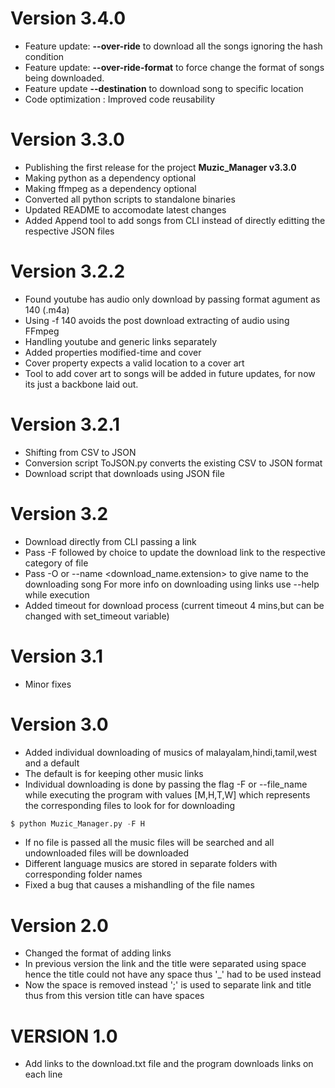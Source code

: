 # Version 3.4.0
- Feature update: **--over-ride** to download all the songs ignoring the hash condition
- Feature update: **--over-ride-format** to force change the format of songs being downloaded.
- Feature update **--destination** to download song to specific location 
- Code optimization : Improved code reusability
# Version 3.3.0
 - Publishing the first release for the project **Muzic_Manager v3.3.0**
 - Making python as a dependency optional
 - Making ffmpeg as a dependency optional
 - Converted all python scripts to standalone binaries
 - Updated README to accomodate latest changes
 - Added Append tool to add songs from CLI instead of directly editting the respective JSON files
# Version 3.2.2
- Found youtube has audio only download by passing format agument as 140 (.m4a)
- Using -f 140 avoids the post download extracting of audio using FFmpeg
- Handling youtube and generic links separately
- Added properties modified-time and cover
- Cover property expects a valid location to a cover art 
- Tool to add cover art to songs will be added in future updates, for now its just a backbone laid out. 
# Version 3.2.1
- Shifting from CSV to JSON
- Conversion script ToJSON.py converts the existing CSV to JSON format
- Download script that downloads using JSON file
# Version 3.2
- Download directly from CLI passing a link
- Pass -F followed by choice to update the download link to the respective category of file
- Pass -O or --name <download_name.extension> to give name to the downloading song
For more info on downloading using links use --help while execution
- Added timeout for download process (current timeout 4 mins,but can be changed with set_timeout variable)
# Version 3.1
- Minor fixes
# Version 3.0
- Added individual downloading of musics of malayalam,hindi,tamil,west and a default
- The default is for keeping other music links
- Individual downloading is done by passing the flag -F or --file_name while executing the program with values [M,H,T,W] which represents the corresponding files to look for for downloading

````py
$ python Muzic_Manager.py -F H
````
- If no file is passed all the music files will be searched and all undownloaded files will be downloaded
- Different language musics are stored in separate folders with corresponding folder names
- Fixed a bug that causes a mishandling of the file names
# Version 2.0
- Changed the format of adding links
- In previous version the link and the title were separated using space hence the title could not have any space thus '_' had to be used instead
- Now the space is removed instead ';' is used to separate link and title thus from this version title can have spaces
# VERSION 1.0
- Add links to the download.txt file and the program downloads links on each line